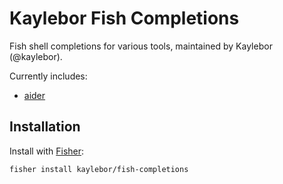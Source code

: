 # Kaylebor Fish Completions

Fish shell completions for various tools, maintained by Kaylebor (@kaylebor).

Currently includes:
* [aider](https://aider.chat/)

## Installation

Install with [Fisher](https://github.com/jorgebucaran/fisher):

```fish
fisher install kaylebor/fish-completions
